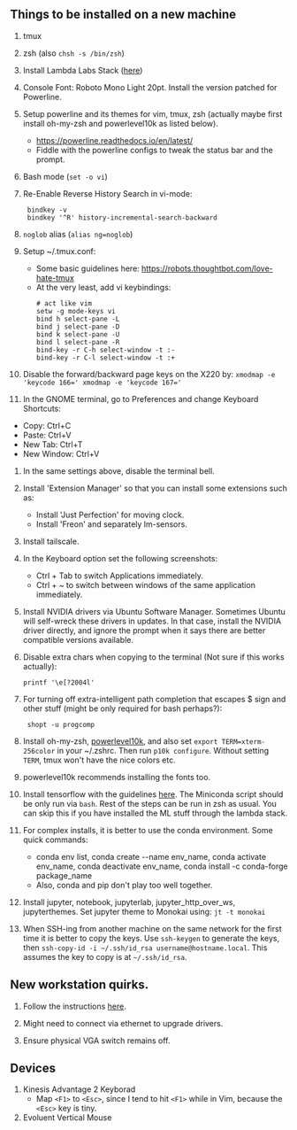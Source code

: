## Things to be installed on a new machine
1. tmux
1. zsh (also `chsh -s /bin/zsh`)
1. Install Lambda Labs Stack ([here](https://lambdalabs.com/lambda-stack-deep-learning-software))
1. Console Font: Roboto Mono Light 20pt. Install the version patched for Powerline.
1. Setup powerline and its themes for vim, tmux, zsh (actually maybe first install oh-my-zsh and powerlevel10k as listed below).
    - https://powerline.readthedocs.io/en/latest/
    - Fiddle with the powerline configs to tweak the status bar and the prompt.
1. Bash mode (`set -o vi`)
1. Re-Enable Reverse History Search in vi-mode:
 
        bindkey -v
        bindkey '^R' history-incremental-search-backward


1. `noglob` alias (`alias ng=noglob`)
1. Setup ~/.tmux.conf:
    - Some basic guidelines here: https://robots.thoughtbot.com/love-hate-tmux
    - At the very least, add vi keybindings:
         ```
         # act like vim
         setw -g mode-keys vi
         bind h select-pane -L
         bind j select-pane -D
         bind k select-pane -U
         bind l select-pane -R
         bind-key -r C-h select-window -t :-
         bind-key -r C-l select-window -t :+
         ```
1. Disable the forward/backward page keys on the X220 by:
         ```
         xmodmap -e 'keycode 166='
         xmodmap -e 'keycode 167='
         ```
1. In the GNOME terminal, go to Preferences and change Keyboard Shortcuts:
  * Copy: Ctrl+C
  * Paste: Ctrl+V
  * New Tab: Ctrl+T
  * New Window: Ctrl+V
1. In the same settings above, disable the terminal bell.
1. Install 'Extension Manager' so that you can install some extensions such as:
    - Install 'Just Perfection' for moving clock.
    - Install 'Freon' and separately lm-sensors.
1. Install tailscale.
1. In the Keyboard option set the following screenshots:
    - Ctrl + Tab to switch Applications immediately.
    - Ctrl + ~ to switch between windows of the same application immediately.
1. Install NVIDIA drivers via Ubuntu Software Manager. Sometimes Ubuntu will self-wreck these drivers in updates. In that case, install the NVIDIA driver directly, and ignore the prompt when it says there are better compatible versions available.
1. Disable extra chars when copying to the terminal (Not sure if this works actually):

       printf '\e[?2004l'
 
1. For turning off extra-intelligent path completion that escapes $ sign and other stuff (might be only required for bash perhaps?):

        shopt -u progcomp

1. Install oh-my-zsh, [powerlevel10k](https://github.com/romkatv/powerlevel10k), and also set `export TERM=xterm-256color` in your ~/.zshrc. Then run `p10k configure`. Without setting `TERM`, tmux won't have the nice colors etc.

1. powerlevel10k recommends installing the fonts too. 

1. Install tensorflow with the guidelines [here](https://www.tensorflow.org/install/pip). The Miniconda script should be only run via `bash`.  Rest of the steps can be run in zsh as usual. You can skip this if you have installed the ML stuff through the lambda stack.

1. For complex installs, it is better to use the conda environment. Some quick commands:
    - conda env list, conda create --name env_name, conda activate env_name, conda deactivate env_name, conda install -c conda-forge package_name
    - Also, conda and pip don't play too well together.

1. Install jupyter, notebook, jupyterlab, jupyter_http_over_ws, jupyterthemes. Set jupyter theme to Monokai using: `jt -t monokai`

1. When SSH-ing from another machine on the same network for the first time it is better to copy the keys. Use `ssh-keygen` to generate the keys, then `ssh-copy-id -i ~/.ssh/id_rsa username@hostname.local`. This assumes the key to copy is at `~/.ssh/id_rsa`.

## New workstation quirks.
1. Follow the instructions [here](https://www.pugetsystems.com/labs/hpc/how-to-use-linux-kernel-boot-options/).
   
1. Might need to connect via ethernet to upgrade drivers.

1. Ensure physical VGA switch remains off.

## Devices
1. Kinesis Advantage 2 Keyborad
    - Map `<F1>` to `<Esc>`, since I tend to hit `<F1>` while in Vim, because the `<Esc>` key is tiny.
1. Evoluent Vertical Mouse
